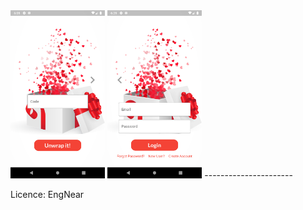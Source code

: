 
<body>
<img src="https://github.com/sadilak85/unWrapp/blob/main/git_pics/Page1.png" width="30%"> <img src="https://github.com/sadilak85/unWrapp/blob/main/git_pics/Page2.png" width="30%">
</body>
----------------------

Licence: EngNear
